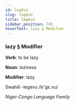 ```yaml
---
id: legëvü
slug: legëvü
title: legëvü
sidebar_position: 745
hoverText: lazy § Modifier
---
```


### lazy § Modifier

**Verb**: to be lazy

**Noun**: laziness

**Modifier**: lazy

Swahili -legevu /lɛ'gɛ.vu/

*Niger-Congo Language Family*